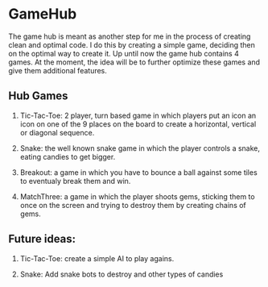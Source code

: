 # GameHub

The game hub is meant as another step for me in the process of creating clean and optimal code. I do this by creating a simple game, deciding then on the optimal way to create it. Up until now the game hub contains 4 games. At the moment, the idea will be to further optimize these games and give them additional features.

## Hub Games

1. Tic-Tac-Toe: 2 player, turn based game in which players put an icon an icon on one of the 9 places on the board 
to create a horizontal, vertical or diagonal sequence. 

2. Snake: the well known snake game in which the player controls a snake, eating candies to get bigger.

3. Breakout: a game in which you have to bounce a ball against some tiles to eventualy break them and win.

4. MatchThree: a game in which the player shoots gems, sticking them to once on the screen and trying to destroy them by creating 
chains of gems. 

## Future ideas:

1. Tic-Tac-Toe: create a simple AI to play agains.

2. Snake: Add snake bots to destroy and other types of candies
